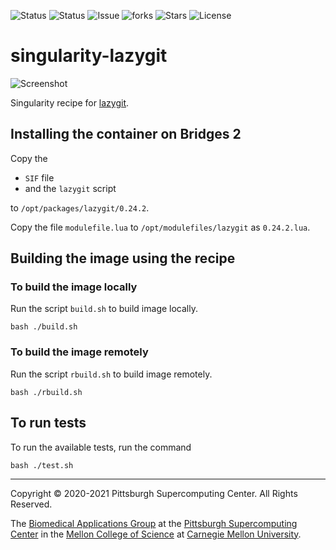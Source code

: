 ![Status](https://github.com/pscedu/singularity-lazygit/actions/workflows/main.yml/badge.svg)
![Status](https://github.com/pscedu/singularity-lazygit/actions/workflows/pretty.yml/badge.svg)
![Issue](https://img.shields.io/github/issues/pscedu/singularity-lazygit)
![forks](https://img.shields.io/github/forks/pscedu/singularity-lazygit)
![Stars](https://img.shields.io/github/stars/pscedu/singularity-lazygit)
![License](https://img.shields.io/github/license/pscedu/singularity-lazygit)

# singularity-lazygit
![Screenshot](/images/screenshot.png)

Singularity recipe for [lazygit](https://github.com/jesseduffield/lazygit).

## Installing the container on Bridges 2
Copy the

* `SIF` file
* and the `lazygit` script

to `/opt/packages/lazygit/0.24.2`.

Copy the file `modulefile.lua` to `/opt/modulefiles/lazygit` as `0.24.2.lua`.

## Building the image using the recipe
### To build the image locally
Run the script `build.sh` to build image locally.

```
bash ./build.sh
```

### To build the image remotely
Run the script `rbuild.sh` to build image remotely.

```
bash ./rbuild.sh
```

## To run tests
To run the available tests, run the command

```
bash ./test.sh
```

---
Copyright © 2020-2021 Pittsburgh Supercomputing Center. All Rights Reserved.

The [Biomedical Applications Group](https://www.psc.edu/biomedical-applications/) at the [Pittsburgh Supercomputing
Center](http://www.psc.edu) in the [Mellon College of Science](https://www.cmu.edu/mcs/) at [Carnegie Mellon University](http://www.cmu.edu).
